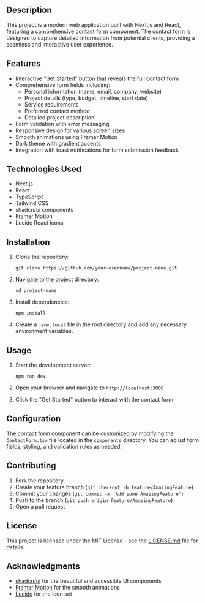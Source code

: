 ## Description

This project is a modern web application built with Next.js and React, featuring a comprehensive contact form component. The contact form is designed to capture detailed information from potential clients, providing a seamless and interactive user experience.

## Features

- Interactive "Get Started" button that reveals the full contact form
- Comprehensive form fields including:
  - Personal information (name, email, company, website)
  - Project details (type, budget, timeline, start date)
  - Service requirements
  - Preferred contact method
  - Detailed project description
- Form validation with error messaging
- Responsive design for various screen sizes
- Smooth animations using Framer Motion
- Dark theme with gradient accents
- Integration with toast notifications for form submission feedback

## Technologies Used

- Next.js
- React
- TypeScript
- Tailwind CSS
- shadcn/ui components
- Framer Motion
- Lucide React icons

## Installation

1. Clone the repository:
   ```
   git clone https://github.com/your-username/project-name.git
   ```

2. Navigate to the project directory:
   ```
   cd project-name
   ```

3. Install dependencies:
   ```
   npm install
   ```

4. Create a `.env.local` file in the root directory and add any necessary environment variables.

## Usage

1. Start the development server:
   ```
   npm run dev
   ```

2. Open your browser and navigate to `http://localhost:3000`

3. Click the "Get Started" button to interact with the contact form

## Configuration

The contact form component can be customized by modifying the `ContactForm.tsx` file located in the `components` directory. You can adjust form fields, styling, and validation rules as needed.

## Contributing

1. Fork the repository
2. Create your feature branch (`git checkout -b feature/AmazingFeature`)
3. Commit your changes (`git commit -m 'Add some AmazingFeature'`)
4. Push to the branch (`git push origin feature/AmazingFeature`)
5. Open a pull request

## License

This project is licensed under the MIT License - see the [LICENSE.md](LICENSE.md) file for details.

## Acknowledgments

- [shadcn/ui](https://ui.shadcn.com/) for the beautiful and accessible UI components
- [Framer Motion](https://www.framer.com/motion/) for the smooth animations
- [Lucide](https://lucide.dev/) for the icon set
